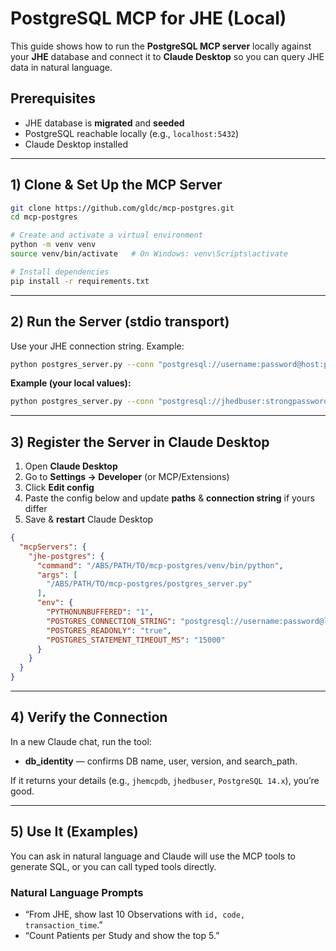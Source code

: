 # PostgreSQL MCP for JHE (Local)

This guide shows how to run the **PostgreSQL MCP server** locally against your **JHE** database and connect it to **Claude Desktop** so you can query JHE data in natural language.

## Prerequisites

* JHE database is **migrated** and **seeded**
* PostgreSQL reachable locally (e.g., `localhost:5432`)
* Claude Desktop installed

---

## 1) Clone & Set Up the MCP Server

```bash
git clone https://github.com/gldc/mcp-postgres.git
cd mcp-postgres

# Create and activate a virtual environment
python -m venv venv
source venv/bin/activate   # On Windows: venv\Scripts\activate

# Install dependencies
pip install -r requirements.txt
```

---

## 2) Run the Server (stdio transport)

Use your JHE connection string. Example:

```bash
python postgres_server.py --conn "postgresql://username:password@host:port/database"
```

**Example (your local values):**

```bash
python postgres_server.py --conn "postgresql://jhedbuser:strongpassword@localhost:5432/jhemcpdb"
```


---

## 3) Register the Server in Claude Desktop

1. Open **Claude Desktop**
2. Go to **Settings → Developer** (or MCP/Extensions)
3. Click **Edit config**
4. Paste the config below and update **paths** & **connection string** if yours differ
5. Save & **restart** Claude Desktop

```json
{
  "mcpServers": {
    "jhe-postgres": {
      "command": "/ABS/PATH/TO/mcp-postgres/venv/bin/python",
      "args": [
        "/ABS/PATH/TO/mcp-postgres/postgres_server.py"
      ],
      "env": {
        "PYTHONUNBUFFERED": "1",
        "POSTGRES_CONNECTION_STRING": "postgresql://username:password@localhost:5432/jhe",
        "POSTGRES_READONLY": "true",
        "POSTGRES_STATEMENT_TIMEOUT_MS": "15000"
      }
    }
  }
}
```

---

## 4) Verify the Connection

In a new Claude chat, run the tool:

* **db_identity** — confirms DB name, user, version, and search_path.

If it returns your details (e.g., `jhemcpdb`, `jhedbuser`, `PostgreSQL 14.x`), you’re good.

---

## 5) Use It (Examples)

You can ask in natural language and Claude will use the MCP tools to generate SQL, or you can call typed tools directly.

### Natural Language Prompts

* “From JHE, show last 10 Observations with `id, code, transaction_time`.”
* “Count Patients per Study and show the top 5.”

